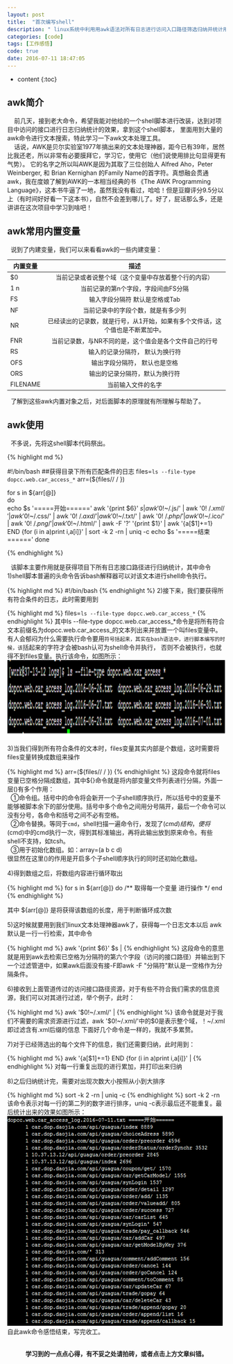 ```yaml
---
layout: post
title:  "首次编写shell"
description: " linux系统中利用用awk语法对所有日志进行访问入口路径筛选归纳并统计用于项目分析"
categories: [code]
tags: [工作感悟]
code: true
date: 2016-07-11 18:47:05
---
```


* content
{:toc}

## awk简介
  &nbsp;&nbsp;&nbsp;&nbsp;前几天，接到老大命令，希望我能对他给的一个shell脚本进行改装，达到对项目中访问的接口进行日志归纳统计的效果，拿到这个shell脚本，
里面用到大量的awk命令进行文本搜索，特此学习一下awk文本处理工具。<br/>
  &nbsp;&nbsp;&nbsp;&nbsp;话说，AWK是贝尔实验室1977年搞出来的文本处理神器，距今已有39年，居然比我还老，所以非常有必要膜拜它，学习它，使用它（他们说使用排比句显得更有气势）。
它的名字之所以叫AWK是因为其取了三位创始人 Alfred Aho，Peter Weinberger, 和 Brian Kernighan 的Family Name的首字符。真想融会贯通awk，我在度娘了解到AWK的一本相当经典的书
《The AWK Programming Language》，这本书牛逼了一地，虽然我没有看过，哈哈！但是豆瓣评分9.5分以上（有时间好好看一下这本书），自然不会差到哪儿了。好了，屁话那么多，还是讲讲在这次项目中学习到啥吧！

## awk常用内置变量
  &nbsp;&nbsp;说到了内建变量，我们可以来看看awk的一些内建变量：<br/>

| 内置变量        | 描述                                                                         |
| --------------- |:---------------------------------------------------------------------------: | 
| $0              | 当前记录或者说整个域（这个变量中存放着整个行的内容）                         | 
| $1~$n           | 当前记录的第n个字段，字段间由FS分隔                                          |   
| FS              | 输入字段分隔符 默认是空格或Tab                                               |    
| NF              | 当前记录中的字段个数，就是有多少列                                           | 
| NR              | 已经读出的记录数，就是行号，从1开始，如果有多个文件话，这个值也是不断累加中。| 
| FNR             | 当前记录数，与NR不同的是，这个值会是各个文件自己的行号                       | 
| RS              | 输入的记录分隔符， 默认为换行符                                              | 
| OFS             | 输出字段分隔符， 默认也是空格                                                | 
| ORS             | 输出的记录分隔符，默认为换行符                                               | 
| FILENAME        | 当前输入文件的名字                                                           | 

  &nbsp;&nbsp;了解到这些awk内置对象之后，对后面脚本的原理就有所理解与帮助了。<br/>

## awk使用
  &nbsp;&nbsp;不多说，先将这shell脚本代码祭出。

{% highlight md %} 

#!/bin/bash
##获得目录下所有匹配条件的日志
files=`ls --file-type dopcc.web.car_access_*`
arr=(${files// / })  
  
for s in ${arr[@]}  
do  
    echo $s '=====开始======'
    awk '{print $6}' $s |
    awk  '$0!~/.js/' |
    awk  '$0!~/.xml/' |
    awk  '$0!~/.css/' |
    awk  '$0!~/.axd/' |
    awk  '$0!~/.txt/' |
    awk  '$0!~/.php/' |
    awk  '$0!~/.ico/' |
    awk '$0!~/.png/' |
    awk '$0!~/.html/' |
    awk -F '?' '{print $1}' |
    awk '{a[$1]+=1}
END
    {for (i in a)print i,a[i]}' |
    sort -k 2 -rn |
    uniq -c
    echo $s '=====结束======'
done 

{% endhighlight %}

  &nbsp;&nbsp;该脚本主要作用就是获得项目下所有日志接口路径进行归纳统计，其中命令<br/>
  1)shell脚本普遍的头命令告诉bash解释器可以对该文本进行shell命令执行。

{% highlight md %} 
#!/bin/bash
{% endhighlight %}
  2)接下来，我们要获得所有符合条件的日志，此时需要用到

{% highlight md %}
files=`ls --file-type dopcc.web.car_access_*`
{% endhighlight %}
其中ls --file-type dopcc.web.car_access_*命令是将所有符合文本前缀名为dopcc.web.car_access_的文本列出来并放置一个叫files变量中。
有人会郁闷为什么需要执行命令要用``符号括起来，其实在bash语法中，进行脚本编写的时候，该``括起来的字符才会被bash认可为shell命令并执行，
否则不会被执行，也就得不到files变量。执行该命令，如图所示：<br/>![shell命令-1](/img/shell-01.png)<br/>

  3)当我们得到所有符合条件的文本时，files变量其实内部是个数组，这时需要将files变量转换成数组来操作

{% highlight md %}
arr=(${files// / }) 
{% endhighlight %}
这段命令就将files变量已空格分隔成数组，其中${}命令就是将内部变量文件列表进行分隔，外面一层()有多个作用：<br/>
  &nbsp;&nbsp;①命令组。括号中的命令将会新开一个子shell顺序执行，所以括号中的变量不能够被脚本余下的部分使用。括号中多个命令之间用分号隔开，最后一个命令可以没有分号，各命令和括号之间不必有空格。<br/>
  &nbsp;&nbsp;②命令替换。等同于`cmd`，shell扫描一遍命令行，发现了$(cmd)结构，便将$(cmd)中的cmd执行一次，得到其标准输出，再将此输出放到原来命令。有些shell不支持，如tcsh。<br/>
  &nbsp;&nbsp;③用于初始化数组。如：array=(a b c d)<br/>
很显然在这里()的作用是开启多个子shell顺序执行的同时还初始化数组。<br/>
 
  4)得到数组之后，将数组内容进行循环取出

{% highlight md %}
for s in ${arr[@]} 
do
/**
取得每一个变量  进行操作
*/
end
{% endhighlight %}

其中 ${arr[@]} 是将获得该数组的长度，用于判断循环成次数<br/>

  5)这时候就要用到我们linux文本处理神器awk了，获得每一个日志文本以后 awk默认是一行一行检索，其中命令

{% highlight md %}
awk '{print $6}' $s |
{% endhighlight %}
这段命令的意思就是用到awk去检索已空格为分隔符的第六个字段（访问的接口路径）并输出到下一个过滤管道中，如果awk后面没有接-F即awk -F "分隔符"默认是一空格作为分隔条件。<br/>

  6)接收到上面管道传过的访问接口路径资源，对于有些不符合我们需求的信息资源，我们可以对其进行过滤，举个例子，此时：

{% highlight md %}
awk  '$0!~/.xml/' |
{% endhighlight %}
该命令就是对于我们不需要的需求资源进行过滤，awk  '$0!~/.xml/'中的$0是表示整个域，！~/.xml即过滤含有.xml后缀的信息  下面好几个命令是一样的，我就不多累赘。<br/>
  
  7)对于已经筛选出的每个文件下的信息，我们还需要归纳，此时用到：

{% highlight md %}
 awk '{a[$1]+=1}
END
    {for (i in a)print i,a[i]}' |
{% endhighlight %}
 对每一行重复出现的进行累加，并打印出来归纳<br/>

  8)之后归纳统计完，需要对出现次数大小按照从小到大排序

{% highlight md %}
sort -k 2 -rn |
    uniq -c
{% endhighlight %}
sort -k 2 -rn该命令表示对每一行的第二列的数字进行排序，uniq -c表示最后还不能重复。最后统计出来的效果如图所示：<br/>
![shell命令-2](/img/shell-02.png)<br/>
自此awk命令感悟结束，写完收工。



<br/>
<center><b>学习到的一点点心得，有不妥之处请拍砖，或者点击上方文章纠错。</b></center>
  